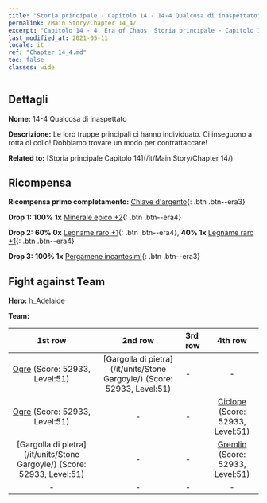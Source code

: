 ```yaml
---
title: "Storia principale - Capitolo 14 - 14-4 Qualcosa di inaspettato"
permalink: /Main Story/Chapter 14_4/
excerpt: "Capitolo 14 - 4. Era of Chaos  Storia principale - Capitolo 14_4. 14-4 Qualcosa di inaspettato"
last_modified_at: 2021-05-11
locale: it
ref: "Chapter 14_4.md"
toc: false
classes: wide
---
```


## Dettagli

 **Nome:** 14-4 Qualcosa di inaspettato

 **Descrizione:** Le loro truppe principali ci hanno individuato. Ci inseguono a rotta di collo! Dobbiamo trovare un modo per contrattaccare!

 **Related to:** [Storia principale Capitolo 14](/it/Main Story/Chapter 14/)

## Ricompensa

 **Ricompensa primo completamento:** [Chiave d'argento](/ItemsIT/con_693/){: .btn .btn--era3}

 **Drop 1:** **100% 1x** [Minerale epico +2](/ItemsIT/mat_47/){: .btn .btn--era4}

 **Drop 2:** **60% 0x** [Legname raro +1](/ItemsIT/mat_41/){: .btn .btn--era4}, **40% 1x** [Legname raro +1](/ItemsIT/mat_41/){: .btn .btn--era4}

 **Drop 3:** **100% 1x** [Pergamene incantesimi](/ItemsIT/con_694/){: .btn .btn--era3}


## Fight against Team
 **Hero:** h_Adelaide

 **Team:**


  | 1st row | 2nd row | 3rd row | 4th row |
  |:----:|:----:|:----|:----:|
  | [Ogre](/it/units/Ogre/) (Score: 52933, Level:51)  | [Gargolla di pietra](/it/units/Stone Gargoyle/) (Score: 52933, Level:51)  | - | - |
  | [Ogre](/it/units/Ogre/) (Score: 52933, Level:51)  | - | - | [Ciclope](/it/units/Cyclops/) (Score: 52933, Level:51)  |
  | [Gargolla di pietra](/it/units/Stone Gargoyle/) (Score: 52933, Level:51)  | - | - | [Gremlin](/it/units/Gremlin/) (Score: 52933, Level:51)  |
  | - | - | - | - |


